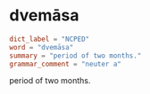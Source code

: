 # dvemāsa

``` toml
dict_label = "NCPED"
word = "dvemāsa"
summary = "period of two months."
grammar_comment = "neuter a"
```

period of two months.

